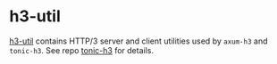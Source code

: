 # h3-util

[h3-util](./h3-util/) contains HTTP/3 server and client utilities used by `axum-h3` and `tonic-h3`.
See repo [tonic-h3](https://github.com/youyuanwu/tonic-h3) for details.
